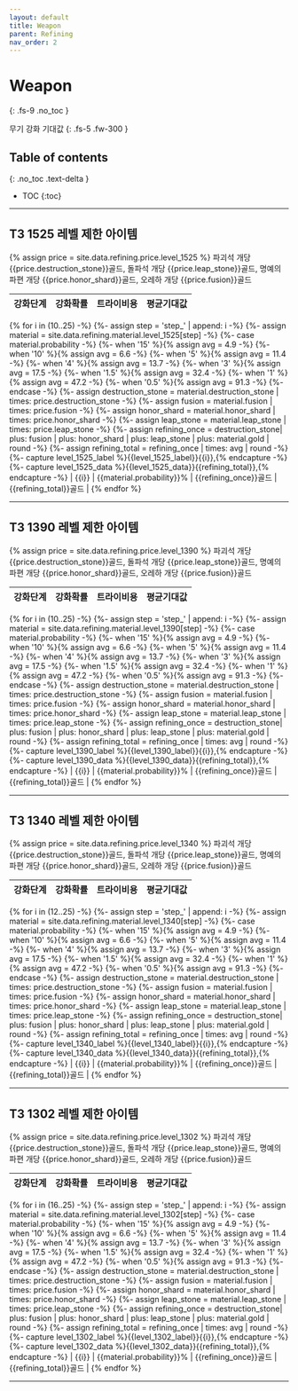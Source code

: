 ```yaml
---
layout: default
title: Weapon
parent: Refining
nav_order: 2
---
```


# Weapon
{: .fs-9 .no_toc }

무기 강화 기대값
{: .fs-5 .fw-300 }

## Table of contents
{: .no_toc .text-delta }

- TOC
{:toc}

---

## T3 1525 레벨 제한 아이템

{% assign price = site.data.refining.price.level_1525 %}
파괴석 개당 {{price.destruction_stone}}골드, 돌파석 개당 {{price.leap_stone}}골드, 명예의 파편 개당 {{price.honor_shard}}골드, 오레하 개당 {{price.fusion}}골드

| 강화단계 | 강화확률 | 트라이비용 | 평균기대값 |
| :-: | :-: | :-: | :-: |
{% for i in (10..25) -%}
{%- assign step = 'step_' | append: i -%}
{%- assign material = site.data.refining.material.level_1525[step] -%}
{%- case material.probability -%}
{%- when '15' %}{% assign avg = 4.9 -%}
{%- when '10' %}{% assign avg = 6.6 -%}
{%- when '5' %}{% assign avg = 11.4 -%}
{%- when '4' %}{% assign avg = 13.7 -%}
{%- when '3' %}{% assign avg = 17.5 -%}
{%- when '1.5' %}{% assign avg = 32.4 -%}
{%- when '1' %}{% assign avg = 47.2 -%}
{%- when '0.5' %}{% assign avg = 91.3 -%}
{%- endcase -%}
{%- assign destruction_stone = material.destruction_stone | times: price.destruction_stone -%}
{%- assign fusion = material.fusion | times: price.fusion -%}
{%- assign honor_shard = material.honor_shard | times: price.honor_shard -%}
{%- assign leap_stone = material.leap_stone | times: price.leap_stone -%}
{%- assign refining_once = destruction_stone| plus: fusion | plus: honor_shard | plus: leap_stone | plus: material.gold | round -%}
{%- assign refining_total = refining_once | times: avg | round -%}
{%- capture level_1525_label %}{{level_1525_label}}{{i}},{% endcapture -%}
{%- capture level_1525_data %}{{level_1525_data}}{{refining_total}},{% endcapture -%}
| {{i}} | {{material.probability}}% | {{refining_once}}골드 | {{refining_total}}골드 |
{% endfor %}

<canvas id="weapon_level_1525" style="box-sizing: border-box; width: 100%;"></canvas>

---

## T3 1390 레벨 제한 아이템

{% assign price = site.data.refining.price.level_1390 %}
파괴석 개당 {{price.destruction_stone}}골드, 돌파석 개당 {{price.leap_stone}}골드, 명예의 파편 개당 {{price.honor_shard}}골드, 오레하 개당 {{price.fusion}}골드

| 강화단계 | 강화확률 | 트라이비용 | 평균기대값 |
| :-: | :-: | :-: | :-: |
{% for i in (10..25) -%}
{%- assign step = 'step_' | append: i -%}
{%- assign material = site.data.refining.material.level_1390[step] -%}
{%- case material.probability -%}
{%- when '15' %}{% assign avg = 4.9 -%}
{%- when '10' %}{% assign avg = 6.6 -%}
{%- when '5' %}{% assign avg = 11.4 -%}
{%- when '4' %}{% assign avg = 13.7 -%}
{%- when '3' %}{% assign avg = 17.5 -%}
{%- when '1.5' %}{% assign avg = 32.4 -%}
{%- when '1' %}{% assign avg = 47.2 -%}
{%- when '0.5' %}{% assign avg = 91.3 -%}
{%- endcase -%}
{%- assign destruction_stone = material.destruction_stone | times: price.destruction_stone -%}
{%- assign fusion = material.fusion | times: price.fusion -%}
{%- assign honor_shard = material.honor_shard | times: price.honor_shard -%}
{%- assign leap_stone = material.leap_stone | times: price.leap_stone -%}
{%- assign refining_once = destruction_stone| plus: fusion | plus: honor_shard | plus: leap_stone | plus: material.gold | round -%}
{%- assign refining_total = refining_once | times: avg | round -%}
{%- capture level_1390_label %}{{level_1390_label}}{{i}},{% endcapture -%}
{%- capture level_1390_data %}{{level_1390_data}}{{refining_total}},{% endcapture -%}
| {{i}} | {{material.probability}}% | {{refining_once}}골드 | {{refining_total}}골드 |
{% endfor %}

<canvas id="weapon_level_1390" style="box-sizing: border-box; width: 100%;"></canvas>

---

## T3 1340 레벨 제한 아이템

{% assign price = site.data.refining.price.level_1340 %}
파괴석 개당 {{price.destruction_stone}}골드, 돌파석 개당 {{price.leap_stone}}골드, 명예의 파편 개당 {{price.honor_shard}}골드, 오레하 개당 {{price.fusion}}골드

| 강화단계 | 강화확률 | 트라이비용 | 평균기대값 |
| :-: | :-: | :-: | :-: |
{% for i in (12..25) -%}
{%- assign step = 'step_' | append: i -%}
{%- assign material = site.data.refining.material.level_1340[step] -%}
{%- case material.probability -%}
{%- when '15' %}{% assign avg = 4.9 -%}
{%- when '10' %}{% assign avg = 6.6 -%}
{%- when '5' %}{% assign avg = 11.4 -%}
{%- when '4' %}{% assign avg = 13.7 -%}
{%- when '3' %}{% assign avg = 17.5 -%}
{%- when '1.5' %}{% assign avg = 32.4 -%}
{%- when '1' %}{% assign avg = 47.2 -%}
{%- when '0.5' %}{% assign avg = 91.3 -%}
{%- endcase -%}
{%- assign destruction_stone = material.destruction_stone | times: price.destruction_stone -%}
{%- assign fusion = material.fusion | times: price.fusion -%}
{%- assign honor_shard = material.honor_shard | times: price.honor_shard -%}
{%- assign leap_stone = material.leap_stone | times: price.leap_stone -%}
{%- assign refining_once = destruction_stone| plus: fusion | plus: honor_shard | plus: leap_stone | plus: material.gold | round -%}
{%- assign refining_total = refining_once | times: avg | round -%}
{%- capture level_1340_label %}{{level_1340_label}}{{i}},{% endcapture -%}
{%- capture level_1340_data %}{{level_1340_data}}{{refining_total}},{% endcapture -%}
| {{i}} | {{material.probability}}% | {{refining_once}}골드 | {{refining_total}}골드 |
{% endfor %}

<canvas id="weapon_level_1340" style="box-sizing: border-box; width: 100%;"></canvas>

---

## T3 1302 레벨 제한 아이템

{% assign price = site.data.refining.price.level_1302 %}
파괴석 개당 {{price.destruction_stone}}골드, 돌파석 개당 {{price.leap_stone}}골드, 명예의 파편 개당 {{price.honor_shard}}골드, 오레하 개당 {{price.fusion}}골드

| 강화단계 | 강화확률 | 트라이비용 | 평균기대값 |
| :-: | :-: | :-: | :-: |
{% for i in (16..25) -%}
{%- assign step = 'step_' | append: i -%}
{%- assign material = site.data.refining.material.level_1302[step] -%}
{%- case material.probability -%}
{%- when '15' %}{% assign avg = 4.9 -%}
{%- when '10' %}{% assign avg = 6.6 -%}
{%- when '5' %}{% assign avg = 11.4 -%}
{%- when '4' %}{% assign avg = 13.7 -%}
{%- when '3' %}{% assign avg = 17.5 -%}
{%- when '1.5' %}{% assign avg = 32.4 -%}
{%- when '1' %}{% assign avg = 47.2 -%}
{%- when '0.5' %}{% assign avg = 91.3 -%}
{%- endcase -%}
{%- assign destruction_stone = material.destruction_stone | times: price.destruction_stone -%}
{%- assign fusion = material.fusion | times: price.fusion -%}
{%- assign honor_shard = material.honor_shard | times: price.honor_shard -%}
{%- assign leap_stone = material.leap_stone | times: price.leap_stone -%}
{%- assign refining_once = destruction_stone| plus: fusion | plus: honor_shard | plus: leap_stone | plus: material.gold | round -%}
{%- assign refining_total = refining_once | times: avg | round -%}
{%- capture level_1302_label %}{{level_1302_label}}{{i}},{% endcapture -%}
{%- capture level_1302_data %}{{level_1302_data}}{{refining_total}},{% endcapture -%}
| {{i}} | {{material.probability}}% | {{refining_once}}골드 | {{refining_total}}골드 |
{% endfor %}

<canvas id="weapon_level_1302" style="box-sizing: border-box; width: 100%;"></canvas>

---

<script>
var ctx = document.getElementById("weapon_level_1525");

var chart_data = [{{ level_1525_data }}];
var labels = [{{ level_1525_label }}];
var data = {
    labels: labels,
    datasets: [{
        label: 'Level',
        data: chart_data,
        backgroundColor: [
          "rgba(0, 0, 128, 0.2)",
        ],
        borderColor: [
          "rgba(0, 0, 128, 1)",
        ],
        borderWidth: 1
      }
    ]
  };
var options = {
    indexAxis: 'y',
    responsive: false,
    events: ['mousemove'], 
    animations: {
        duration: 0
    }, 
    plugins: {
      legend: false, 
      tooltip: {
        enabled: false
      },
      datalabels: {
        align: 'end', 
        anchor: 'end', 
        color: 'black',
        font: {
          weight: 'bold'
        },
        padding: {
          right: 10, 
        },
        formatter: function (value, context) {
            var idx = context.dataIndex;
            return value;
          },
      }
    }
};

new Chart(ctx, {
  type: "bar",
  data: data, 
  options: options, 
  plugins:[ChartDataLabels],
});
</script>
<script>
var ctx = document.getElementById("weapon_level_1390");

var chart_data = [{{ level_1390_data }}];
var labels = [{{ level_1390_label }}];
var data = {
    labels: labels,
    datasets: [{
        label: 'Level',
        data: chart_data,
        backgroundColor: [
          "rgba(0, 0, 128, 0.2)",
        ],
        borderColor: [
          "rgba(0, 0, 128, 1)",
        ],
        borderWidth: 1
      }
    ]
  };
var options = {
    indexAxis: 'y',
    responsive: false,
    events: ['mousemove'], 
    animations: {
        duration: 0
    }, 
    plugins: {
      legend: false, 
      tooltip: {
        enabled: false
      },
      datalabels: {
        align: 'end', 
        anchor: 'end', 
        color: 'black',
        font: {
          weight: 'bold'
        },
        padding: {
          right: 10, 
        },
        formatter: function (value, context) {
            var idx = context.dataIndex;
            return value;
          },
      }
    }
};

new Chart(ctx, {
  type: "bar",
  data: data, 
  options: options, 
  plugins:[ChartDataLabels],
});
</script>
<script>
var ctx = document.getElementById("weapon_level_1340");

var chart_data = [{{ level_1340_data }}];
var labels = [{{ level_1340_label }}];
var data = {
    labels: labels,
    datasets: [{
        label: 'Level',
        data: chart_data,
        backgroundColor: [
          "rgba(0, 0, 128, 0.2)",
        ],
        borderColor: [
          "rgba(0, 0, 128, 1)",
        ],
        borderWidth: 1
      }
    ]
  };
var options = {
    indexAxis: 'y',
    responsive: false,
    events: ['mousemove'], 
    animations: {
        duration: 0
    }, 
    plugins: {
      legend: false, 
      tooltip: {
        enabled: false
      },
      datalabels: {
        align: 'end', 
        anchor: 'end', 
        color: 'black',
        font: {
          weight: 'bold'
        },
        padding: {
          right: 10, 
        },
        formatter: function (value, context) {
            var idx = context.dataIndex;
            return value;
          },
      }
    }
};

new Chart(ctx, {
  type: "bar",
  data: data, 
  options: options, 
  plugins:[ChartDataLabels],
});
</script>
<script>
var ctx = document.getElementById("weapon_level_1302");

var chart_data = [{{ level_1302_data }}];
var labels = [{{ level_1302_label }}];
var data = {
    labels: labels,
    datasets: [{
        label: 'Level',
        data: chart_data,
        backgroundColor: [
          "rgba(0, 0, 128, 0.2)",
        ],
        borderColor: [
          "rgba(0, 0, 128, 1)",
        ],
        borderWidth: 1
      }
    ]
  };
var options = {
    indexAxis: 'y',
    responsive: false,
    events: ['mousemove'], 
    animations: {
        duration: 0
    }, 
    plugins: {
      legend: false, 
      tooltip: {
        enabled: false
      },
      datalabels: {
        align: 'end', 
        anchor: 'end', 
        color: 'black',
        font: {
          weight: 'bold'
        },
        padding: {
          right: 10, 
        },
        formatter: function (value, context) {
            var idx = context.dataIndex;
            return value;
          },
      }
    }
};

new Chart(ctx, {
  type: "bar",
  data: data, 
  options: options, 
  plugins:[ChartDataLabels],
});
</script>
